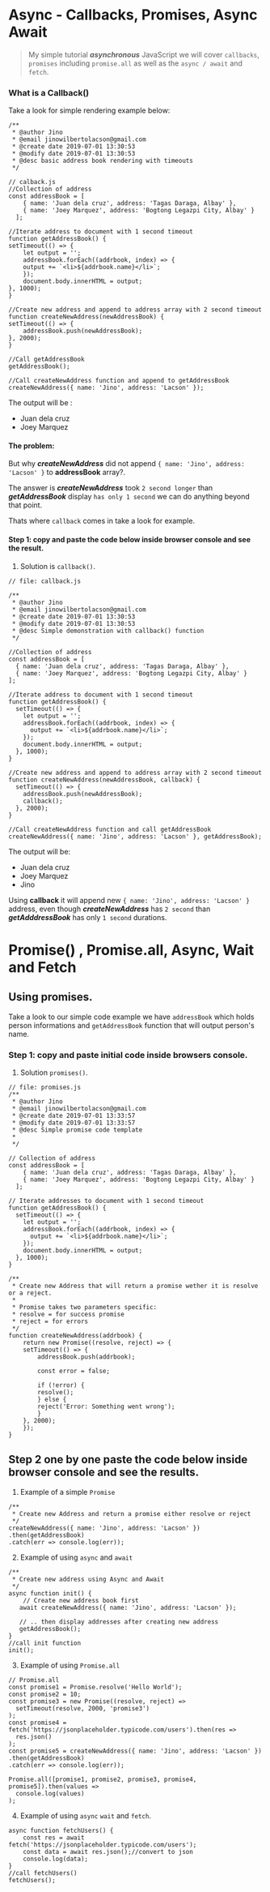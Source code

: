# Async - Callbacks, Promises, Async Await

> My simple tutorial ***asynchronous*** JavaScript we will cover `callbacks`, `promises` including `promise.all` as well as the `async / await` and `fetch`.

### What is a Callback()
Take a look for simple rendering example below:
```
/**
 * @author Jino
 * @email jinowilbertolacson@gmail.com
 * @create date 2019-07-01 13:30:53
 * @modify date 2019-07-01 13:30:53
 * @desc basic address book rendering with timeouts
 */

// calback.js
//Collection of address
const addressBook = [
    { name: 'Juan dela cruz', address: 'Tagas Daraga, Albay' },
    { name: 'Joey Marquez', address: 'Bogtong Legazpi City, Albay' }
  ];

//Iterate address to document with 1 second timeout
function getAddressBook() {
setTimeout(() => {
    let output = '';
    addressBook.forEach((addrbook, index) => {
    output += `<li>${addrbook.name}</li>`;
    });
    document.body.innerHTML = output;
}, 1000);
}

//Create new address and append to address array with 2 second timeout
function createNewAddress(newAddressBook) {
setTimeout(() => {
    addressBook.push(newAddressBook);
}, 2000);
}

//Call getAddressBook
getAddressBook();

//Call createNewAddress function and append to getAddressBook
createNewAddress({ name: 'Jino', address: 'Lacson' });
```


The output will be  :

* Juan dela cruz
* Joey Marquez

#### The problem:
But why ***createNewAddress*** did not append `{ name: 'Jino', address: 'Lacson' }` to **addressBook** array?.

The answer is ***createNewAddress*** took `2 second longer` than ***getAddressBook*** display `has only 1 second` we can do anything beyond that point. 

Thats where `callback` comes in take a look for example.

#### Step 1: copy and paste the code below inside browser console and see the result.

1. Solution is `callback()`.

```
// file: callback.js

/**
 * @author Jino
 * @email jinowilbertolacson@gmail.com
 * @create date 2019-07-01 13:30:53
 * @modify date 2019-07-01 13:30:53
 * @desc Simple demonstration with callback() function
 */

//Collection of address
const addressBook = [
  { name: 'Juan dela cruz', address: 'Tagas Daraga, Albay' },
  { name: 'Joey Marquez', address: 'Bogtong Legazpi City, Albay' }
];

//Iterate address to document with 1 second timeout
function getAddressBook() {
  setTimeout(() => {
    let output = '';
    addressBook.forEach((addrbook, index) => {
      output += `<li>${addrbook.name}</li>`;
    });
    document.body.innerHTML = output;
  }, 1000);
}

//Create new address and append to address array with 2 second timeout
function createNewAddress(newAddressBook, callback) {
  setTimeout(() => {
    addressBook.push(newAddressBook);
    callback();
  }, 2000);
}

//Call createNewAddress function and call getAddressBook
createNewAddress({ name: 'Jino', address: 'Lacson' }, getAddressBook);
```
The output will be:

* Juan dela cruz
* Joey Marquez
* Jino

Using **callback** it will append new `{ name: 'Jino', address: 'Lacson' }` address, even though
***createNewAddress*** has `2 second` than ***getAdddressBook*** has only `1 second` durations.


# Promise() , Promise.all, Async, Wait and Fetch

## Using promises.

Take a look to our simple code example we have `addressBook` which holds person informations and `getAddressBook` function that will output person's name.

### Step 1: copy and paste initial code inside browsers console.

1. Solution `promises()`.
```
// file: promises.js
/**
 * @author Jino
 * @email jinowilbertolacson@gmail.com
 * @create date 2019-07-01 13:33:57
 * @modify date 2019-07-01 13:33:57
 * @desc Simple promise code template
 * 
 */

// Collection of address
const addressBook = [
    { name: 'Juan dela cruz', address: 'Tagas Daraga, Albay' },
    { name: 'Joey Marquez', address: 'Bogtong Legazpi City, Albay' }
  ];

// Iterate addresses to document with 1 second timeout
function getAddressBook() {
  setTimeout(() => {
    let output = '';
    addressBook.forEach((addrbook, index) => {
      output += `<li>${addrbook.name}</li>`;
    });
    document.body.innerHTML = output;
  }, 1000);
}

/**
 * Create new Address that will return a promise wether it is resolve or a reject.
 * 
 * Promise takes two parameters specific:
 * resolve = for success promise
 * reject = for errors
 */
function createNewAddress(addrbook) {
    return new Promise((resolve, reject) => {
    setTimeout(() => {
        addressBook.push(addrbook);

        const error = false;

        if (!error) {
        resolve();
        } else {
        reject('Error: Something went wrong');
        }
    }, 2000);
    });
}
```

## Step 2 one by one paste the code below inside browser console and see the results.

1. Example of a simple `Promise`
```
/**
 * Create new Address and return a promise either resolve or reject
 */
createNewAddress({ name: 'Jino', address: 'Lacson' })
.then(getAddressBook)
.catch(err => console.log(err));
```

2. Example of using `async` and `await`
```
/**
 * Create new address using Async and Await
 */
async function init() {
    // Create new address book first
   await createNewAddress({ name: 'Jino', address: 'Lacson' });

   // .. then display addresses after creating new address
   getAddressBook();
}
//call init function
init();
```

3. Example of using `Promise.all`
```
// Promise.all
const promise1 = Promise.resolve('Hello World');
const promise2 = 10;
const promise3 = new Promise((resolve, reject) =>
  setTimeout(resolve, 2000, 'promise3')
);
const promise4 = fetch('https://jsonplaceholder.typicode.com/users').then(res =>
  res.json()
);
const promise5 = createNewAddress({ name: 'Jino', address: 'Lacson' })
.then(getAddressBook)
.catch(err => console.log(err));

Promise.all([promise1, promise2, promise3, promise4, promise5]).then(values =>
  console.log(values)
);
```
4. Example of using `async`  `wait` and `fetch`.
```
async function fetchUsers() {
    const res = await fetch('https://jsonplaceholder.typicode.com/users');
    const data = await res.json();//convert to json
    console.log(data);
}
//call fetchUsers()
fetchUsers();
```


